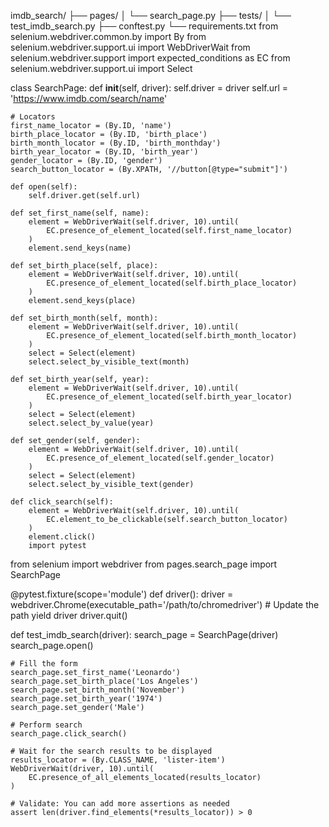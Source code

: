 imdb_search/
    ├── pages/
    │   └── search_page.py
    ├── tests/
    │   └── test_imdb_search.py
    ├── conftest.py
    └── requirements.txt
    from selenium.webdriver.common.by import By 
from selenium.webdriver.support.ui import WebDriverWait 
from selenium.webdriver.support import expected_conditions as EC 
from selenium.webdriver.support.ui import Select

class SearchPage: 
    def __init__(self, driver): 
        self.driver = driver 
        self.url = 'https://www.imdb.com/search/name'

    # Locators 
    first_name_locator = (By.ID, 'name') 
    birth_place_locator = (By.ID, 'birth_place') 
    birth_month_locator = (By.ID, 'birth_monthday') 
    birth_year_locator = (By.ID, 'birth_year') 
    gender_locator = (By.ID, 'gender') 
    search_button_locator = (By.XPATH, '//button[@type="submit"]')

    def open(self): 
        self.driver.get(self.url)

    def set_first_name(self, name): 
        element = WebDriverWait(self.driver, 10).until( 
            EC.presence_of_element_located(self.first_name_locator) 
        ) 
        element.send_keys(name)

    def set_birth_place(self, place): 
        element = WebDriverWait(self.driver, 10).until( 
            EC.presence_of_element_located(self.birth_place_locator) 
        ) 
        element.send_keys(place)

    def set_birth_month(self, month): 
        element = WebDriverWait(self.driver, 10).until( 
            EC.presence_of_element_located(self.birth_month_locator) 
        ) 
        select = Select(element) 
        select.select_by_visible_text(month)

    def set_birth_year(self, year): 
        element = WebDriverWait(self.driver, 10).until( 
            EC.presence_of_element_located(self.birth_year_locator) 
        ) 
        select = Select(element) 
        select.select_by_value(year)

    def set_gender(self, gender): 
        element = WebDriverWait(self.driver, 10).until( 
            EC.presence_of_element_located(self.gender_locator) 
        ) 
        select = Select(element) 
        select.select_by_visible_text(gender)

    def click_search(self): 
        element = WebDriverWait(self.driver, 10).until( 
            EC.element_to_be_clickable(self.search_button_locator) 
        ) 
        element.click() 
        import pytest 
from selenium import webdriver 
from pages.search_page import SearchPage

@pytest.fixture(scope='module') 
def driver(): 
    driver = webdriver.Chrome(executable_path='/path/to/chromedriver')  # Update the path 
    yield driver 
    driver.quit()

def test_imdb_search(driver): 
    search_page = SearchPage(driver) 
    search_page.open()

    # Fill the form 
    search_page.set_first_name('Leonardo') 
    search_page.set_birth_place('Los Angeles') 
    search_page.set_birth_month('November') 
    search_page.set_birth_year('1974') 
    search_page.set_gender('Male')

    # Perform search 
    search_page.click_search()

    # Wait for the search results to be displayed 
    results_locator = (By.CLASS_NAME, 'lister-item') 
    WebDriverWait(driver, 10).until( 
        EC.presence_of_all_elements_located(results_locator) 
    )

    # Validate: You can add more assertions as needed 
    assert len(driver.find_elements(*results_locator)) > 0 
